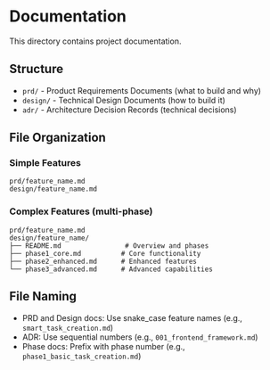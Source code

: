 # Documentation

This directory contains project documentation.

## Structure

- `prd/` - Product Requirements Documents (what to build and why)
- `design/` - Technical Design Documents (how to build it)
- `adr/` - Architecture Decision Records (technical decisions)

## File Organization

### Simple Features

```
prd/feature_name.md
design/feature_name.md
```

### Complex Features (multi-phase)

```
prd/feature_name.md
design/feature_name/
├── README.md                # Overview and phases
├── phase1_core.md          # Core functionality
├── phase2_enhanced.md      # Enhanced features
└── phase3_advanced.md      # Advanced capabilities
```

## File Naming

- PRD and Design docs: Use snake_case feature names (e.g., `smart_task_creation.md`)
- ADR: Use sequential numbers (e.g., `001_frontend_framework.md`)
- Phase docs: Prefix with phase number (e.g., `phase1_basic_task_creation.md`)
